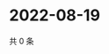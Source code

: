# 2022-08-19

共 0 条

<!-- BEGIN WEIBO -->
<!-- 最后更新时间 Fri Aug 19 2022 11:49:06 GMT+0800 (China Standard Time) -->

<!-- END WEIBO -->
